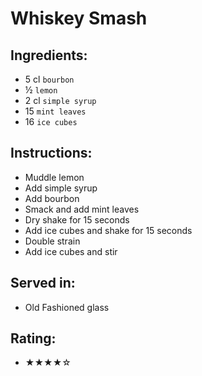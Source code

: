 # Whiskey Smash

## Ingredients:
- 5 cl `bourbon`
- ½ `lemon`
- 2 cl `simple syrup`
- 15 `mint leaves`
- 16 `ice cubes`

## Instructions:
- Muddle lemon
- Add simple syrup
- Add bourbon
- Smack and add mint leaves
- Dry shake for 15 seconds
- Add ice cubes and shake for 15 seconds
- Double strain
- Add ice cubes and stir

## Served in:
- Old Fashioned glass

## Rating:
- ★★★★☆